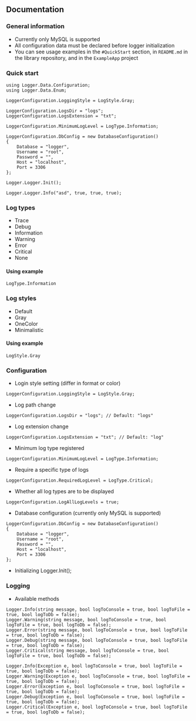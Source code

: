 ## Documentation

### General information
* Currently only MySQL is supported
* All configuration data must be declared before logger initialization
* You can see usage examples in the `#QuickStart` section, in `README.md` in the library repository, and in the `ExampleApp` project

### Quick start
```
using Logger.Data.Configuration;
using Logger.Data.Enum;

LoggerConfiguration.LoggingStyle = LogStyle.Gray;

LoggerConfiguration.LogsDir = "logs"; 
LoggerConfiguration.LogsExtension = "txt"; 

LoggerConfiguration.MinimumLogLevel = LogType.Information;

LoggerConfiguration.DbConfig = new DatabaseConfiguration()
{
    Database = "logger",
    Username = "root",
    Password = "",
    Host = "localhost",
    Port = 3306
};

Logger.Logger.Init();

Logger.Logger.Info("asd", true, true, true);
```

### Log types
* Trace
* Debug
* Information
* Warning
* Error
* Critical
* None

#### Using example
```
LogType.Information
```

### Log styles
* Default
* Gray
* OneColor
* Minimalistic

#### Using example
```
LogStyle.Gray
```

### Configuration

* Login style setting (differ in format or color)
```
LoggerConfiguration.LoggingStyle = LogStyle.Gray;
```

* Log path change
```
LoggerConfiguration.LogsDir = "logs"; // Default: "logs"
```

* Log extension change
```
LoggerConfiguration.LogsExtension = "txt"; // Default: "log"
```

* Minimum log type registered
```
LoggerConfiguration.MinimumLogLevel = LogType.Information;
```

* Require a specific type of logs
```
LoggerConfiguration.RequiredLogLevel = LogType.Critical;
```

* Whether all log types are to be displayed
```
LoggerConfiguration.LogAllLogLevels = true;
```

* Database configuration (currently only MySQL is supported)
```
LoggerConfiguration.DbConfig = new DatabaseConfiguration()
{
    Database = "logger",
    Username = "root",
    Password = "",
    Host = "localhost",
    Port = 3306
};
```

* Initializing
Logger.Init();


### Logging

* Available methods
```
Logger.Info(string message, bool logToConsole = true, bool logToFile = true, bool logToDb = false);
Logger.Warning(string message, bool logToConsole = true, bool logToFile = true, bool logToDb = false);
Logger.Error(string message, bool logToConsole = true, bool logToFile = true, bool logToDb = false);
Logger.Debug(string message, bool logToConsole = true, bool logToFile = true, bool logToDb = false);
Logger.Critical(string message, bool logToConsole = true, bool logToFile = true, bool logToDb = false);

Logger.Info(Exception e, bool logToConsole = true, bool logToFile = true, bool logToDb = false);
Logger.Warning(Exception e, bool logToConsole = true, bool logToFile = true, bool logToDb = false);
Logger.Error(Exception e, bool logToConsole = true, bool logToFile = true, bool logToDb = false);
Logger.Debug(Exception e, bool logToConsole = true, bool logToFile = true, bool logToDb = false);
Logger.Critical(Exception e, bool logToConsole = true, bool logToFile = true, bool logToDb = false);
```

